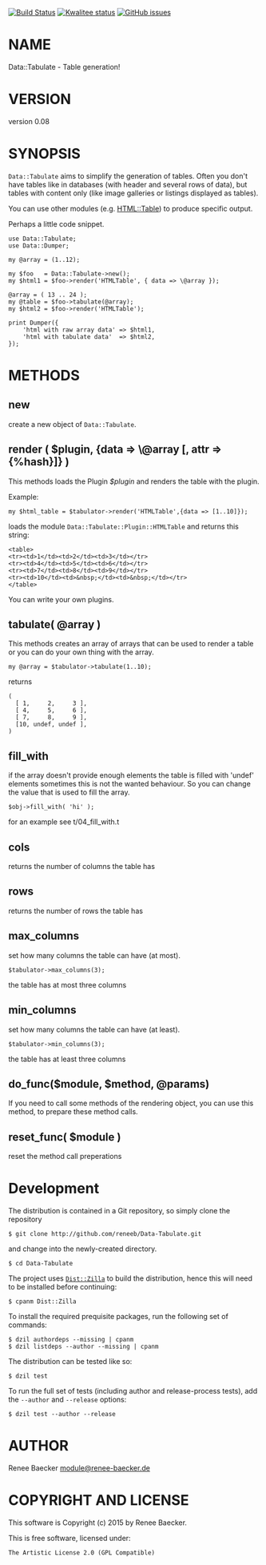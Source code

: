 [![Build Status](https://travis-ci.org/reneeb/Data-Tabulate.svg?branch=master)](https://travis-ci.org/reneeb/Data-Tabulate)
[![Kwalitee status](http://cpants.cpanauthors.org/dist/Data-Tabulate.png)](http://cpants.charsbar.org/dist/overview/Data-Tabulate)
[![GitHub issues](https://img.shields.io/github/issues/reneeb/Data-Tabulate.svg)](https://github.com/reneeb/Data-Tabulate/issues)

# NAME

Data::Tabulate - Table generation!

# VERSION

version 0.08

# SYNOPSIS

`Data::Tabulate` aims to simplify the generation of tables. Often you don't have
tables like in databases (with header and several rows of data), but tables with
content only (like image galleries or listings displayed as tables).

You can use other modules (e.g. [HTML::Table](https://metacpan.org/pod/HTML::Table)) to produce specific output.

Perhaps a little code snippet.

    use Data::Tabulate;
    use Data::Dumper;

    my @array = (1..12);

    my $foo   = Data::Tabulate->new();
    my $html1 = $foo->render('HTMLTable', { data => \@array });

    @array = ( 13 .. 24 );
    my @table = $foo->tabulate(@array);
    my $html2 = $foo->render('HTMLTable');

    print Dumper({ 
        'html with raw array data' => $html1,
        'html with tabulate data'  => $html2, 
    });

# METHODS

## new

create a new object of `Data::Tabulate`.

## render ( $plugin, {data => \\@array \[, attr => {%hash}\]} )

This methods loads the Plugin _$plugin_ and renders the table with the plugin.

Example:

    my $html_table = $tabulator->render('HTMLTable',{data => [1..10]});

loads the module `Data::Tabulate::Plugin::HTMLTable` and returns this string:

    <table>
    <tr><td>1</td><td>2</td><td>3</td></tr>
    <tr><td>4</td><td>5</td><td>6</td></tr>
    <tr><td>7</td><td>8</td><td>9</td></tr>
    <tr><td>10</td><td>&nbsp;</td><td>&nbsp;</td></tr>
    </table>

You can write your own plugins.

## tabulate( @array )

This methods creates an array of arrays that can be used to render a table
or you can do your own thing with the array.

    my @array = $tabulator->tabulate(1..10);

returns

    (
      [ 1,     2,     3 ],
      [ 4,     5,     6 ],
      [ 7,     8,     9 ],
      [10, undef, undef ],
    )

## fill\_with

if the array doesn't provide enough elements the table is filled with 'undef' elements
sometimes this is not the wanted behaviour. So you can change the value that is used
to fill the array.

    $obj->fill_with( 'hi' );

for an example see t/04\_fill\_with.t

## cols

returns the number of columns the table has

## rows

returns the number of rows the table has

## max\_columns

set how many columns the table can have (at most).

    $tabulator->max_columns(3);

the table has at most three columns

## min\_columns

set how many columns the table can have (at least).

    $tabulator->min_columns(3);

the table has at least three columns

## do\_func($module, $method, @params)

If you need to call some methods of the rendering object, you can use this
method, to prepare these method calls.

## reset\_func( $module )

reset the method call preperations



# Development

The distribution is contained in a Git repository, so simply clone the
repository

```
$ git clone http://github.com/reneeb/Data-Tabulate.git
```

and change into the newly-created directory.

```
$ cd Data-Tabulate
```

The project uses [`Dist::Zilla`](https://metacpan.org/pod/Dist::Zilla) to
build the distribution, hence this will need to be installed before
continuing:

```
$ cpanm Dist::Zilla
```

To install the required prequisite packages, run the following set of
commands:

```
$ dzil authordeps --missing | cpanm
$ dzil listdeps --author --missing | cpanm
```

The distribution can be tested like so:

```
$ dzil test
```

To run the full set of tests (including author and release-process tests),
add the `--author` and `--release` options:

```
$ dzil test --author --release
```

# AUTHOR

Renee Baecker <module@renee-baecker.de>

# COPYRIGHT AND LICENSE

This software is Copyright (c) 2015 by Renee Baecker.

This is free software, licensed under:

    The Artistic License 2.0 (GPL Compatible)
